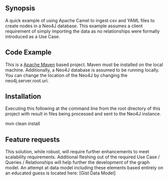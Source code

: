## Synopsis
A quick example of using Apache Camel to ingest csv and YAML files to create nodes in a Neo4J database.
This example assumes a client requirement of simply importing the data as no relationships were formally introduced as a Use Case.

## Code Example
This is a [Apache Maven](http://maven.apache.org/) based project. Maven must be installed on the local machine. Additionally, a Neo4J database is assumed to be running locally. You can change the location of the Neo4J by changing the neo4j.server.root.uri.

## Installation
Executing this following at the command line from the root directory of this project with result in files being processed and sent to the Neo4J instance.

mvn clean install

## Feature requests
This solution, while robust, will require further enhancements to meet scalability requirements. Additional fleshing out of the required Use Case / Queries / Relationships will help further the development of the graph model. An attempt at data model including these elements based entirely on an educated guess is located here:
 [Gist Data Model]
